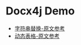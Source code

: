 # Docx4j Demo
- [字符串替换-原文参考](https://www.chendd.cn/information/viewInformation/other/256.a)
- [动态表格-原文参考](https://www.chendd.cn/information/viewInformation/other/257.a)